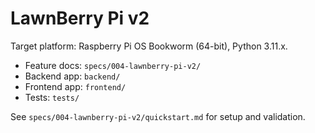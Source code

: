 # LawnBerry Pi v2

Target platform: Raspberry Pi OS Bookworm (64-bit), Python 3.11.x.

- Feature docs: `specs/004-lawnberry-pi-v2/`
- Backend app: `backend/`
- Frontend app: `frontend/`
- Tests: `tests/`

See `specs/004-lawnberry-pi-v2/quickstart.md` for setup and validation.